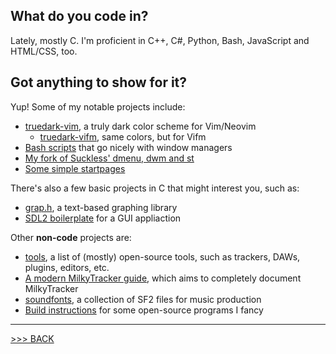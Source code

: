 ## What do you code in?

Lately, mostly C. I'm proficient in C++, C#, Python, Bash, JavaScript and HTML/CSS, too.

## Got anything to show for it?

Yup! Some of my notable projects include:

- [truedark-vim](https://github.com/bratpeki/truedark-vim), a truly dark color scheme for Vim/Neovim
	- [truedark-vifm](https://github.com/bratpeki/truedark-vifm), same colors, but for Vifm
- [Bash scripts](https://github.com/bratpeki/bash-scripts) that go nicely with window managers
- [My fork of Suckless' dmenu, dwm and st](https://github.com/bratpeki/suckless)
- [Some simple startpages](https://github.com/bratpeki/startpages)

There's also a few basic projects in C that might interest you, such as:

- [grap.h](https://github.com/bratpeki/grap.h), a text-based graphing library
- [SDL2 boilerplate](https://github.com/bratpeki/c-sdl2-boilerplate) for a GUI appliaction

Other **non-code** projects are:

- [tools](https://github.com/bratpeki/tools), a list of (mostly) open-source tools, such as trackers, DAWs, plugins, editors, etc.
- [A modern MilkyTracker guide](https://github.com/bratpeki/modern-milkytracker-guide), which aims to completely document MilkyTracker
- [soundfonts](https://github.com/bratpeki/soundfonts), a collection of SF2 files for music production
- [Build instructions](https://github.com/bratpeki/build_instruct) for some open-source programs I fancy

---

[>>> BACK](https://github.com/bratpeki)
